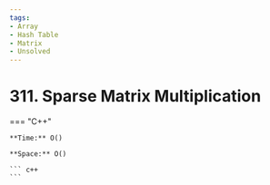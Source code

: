 ```yaml
---
tags:
- Array
- Hash Table
- Matrix
- Unsolved
---
```



# 311. Sparse Matrix Multiplication

=== "C++"

    **Time:** O()

    **Space:** O()

    ``` c++
    ```